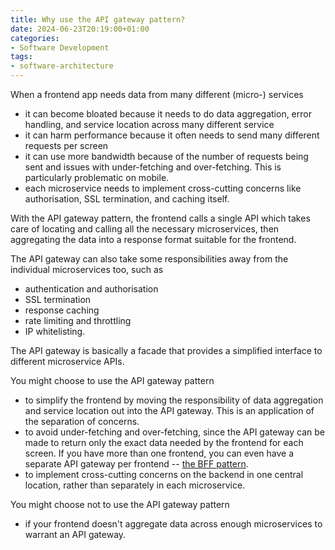 ```yaml
---
title: Why use the API gateway pattern?
date: 2024-06-23T20:19:00+01:00
categories:
- Software Development
tags:
- software-architecture
---
```


When a frontend app needs data from many different (micro-) services

* it can become bloated because it needs to do data aggregation, error handling, and service location across many different service
* it can harm performance because it often needs to send many different requests per screen
* it can use more bandwidth because of the number of requests being sent and issues with under-fetching and over-fetching. This is particularly problematic on mobile.
* each microservice needs to implement cross-cutting concerns like authorisation, SSL termination, and caching itself.

With the API gateway pattern, the frontend calls a single API which takes care of locating and calling all the necessary microservices, then aggregating the data into a response format suitable for the frontend.

The API gateway can also take some responsibilities away from the individual microservices too, such as

* authentication and authorisation
* SSL termination
* response caching
* rate limiting and throttling
* IP whitelisting.

The API gateway is basically a facade that provides a simplified interface to different microservice APIs.

You might choose to use the API gateway pattern

* to simplify the frontend by moving the responsibility of data aggregation and service location out into the API gateway. This is an application of the separation of concerns.
* to avoid under-fetching and over-fetching, since the API gateway can be made to return only the exact data needed by the frontend for each screen. If you have more than one frontend, you can even have a separate API gateway per frontend -- [the BFF pattern](Why%20use%20the%20BFF%20pattern.md).
* to implement cross-cutting concerns on the backend in one central location, rather than separately in each microservice.

You might choose not to use the API gateway pattern

* if your frontend doesn't aggregate data across enough microservices to warrant an API gateway.
